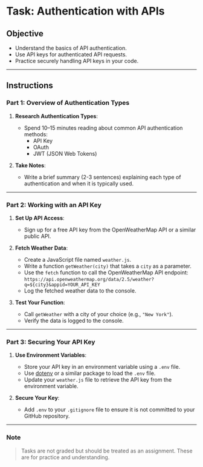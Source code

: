 # Task: Authentication with APIs

## Objective

- Understand the basics of API authentication.
- Use API keys for authenticated API requests.
- Practice securely handling API keys in your code.

---

## Instructions

### Part 1: Overview of Authentication Types

1. **Research Authentication Types**:

   - Spend 10–15 minutes reading about common API authentication methods:
     - API Key
     - OAuth
     - JWT (JSON Web Tokens)

2. **Take Notes**:

   - Write a brief summary (2-3 sentences) explaining each type of authentication and when it is typically used.

---

### Part 2: Working with an API Key

1. **Set Up API Access**:

   - Sign up for a free API key from the OpenWeatherMap API or a similar public API.

2. **Fetch Weather Data**:

   - Create a JavaScript file named `weather.js`.
   - Write a function `getWeather(city)` that takes a `city` as a parameter.
   - Use the `fetch` function to call the OpenWeatherMap API endpoint:
     `https://api.openweathermap.org/data/2.5/weather?q=${city}&appid=YOUR_API_KEY`
   - Log the fetched weather data to the console.

3. **Test Your Function**:

   - Call `getWeather` with a city of your choice (e.g., `"New York"`).
   - Verify the data is logged to the console.

---

### Part 3: Securing Your API Key

1. **Use Environment Variables**:

   - Store your API key in an environment variable using a `.env` file.
   - Use [dotenv](https://www.npmjs.com/package/dotenv) or a similar package to load the `.env` file.
   - Update your `weather.js` file to retrieve the API key from the environment variable.

2. **Secure Your Key**:

   - Add `.env` to your `.gitignore` file to ensure it is not committed to your GitHub repository.

---

### Note

> Tasks are not graded but should be treated as an assignment. These are for practice and understanding.
